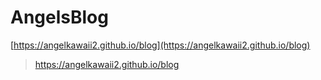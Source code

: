 # AngelsBlog 

[https://angelkawaii2.github.io/blog](https://angelkawaii2.github.io/blog)

> https://angelkawaii2.github.io/blog